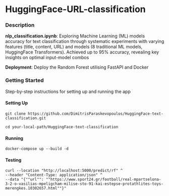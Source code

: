# HuggingFace-URL-classification

### Description

**nlp_classification.ipynb**: Exploring Machine Learning (ML) models accuracy for text classification through systematic experiments with varying features (title, content, URL) and models (8 traditional ML models, HuggingFace Transformers). Achieved up to 95% accuracy, revealing key insights on optimal input-model combos

**Deployment**: Deploy the Random Forest utilising FastAPI and Docker
### Getting Started

Step-by-step instructions for setting up and running the app

#### Setting Up
 ```
git clone https://github.com/DimitrisParaskevopoulos/HuggingFace-text-classification.git
 ```
 ```
cd your-local-path/HuggingFace-text-classification
 ```

#### Running
 ```
docker-compose up --build -d 
 ```

#### Testing
 ```
curl --location "http://localhost:5000/predict/rf" ^
--header "Content-Type: application/json" ^
--data "{""url"": ""https://www.sport24.gr/football/real-mpartselona-3-2-o-vasilias-mpeligcham-milise-sto-91-kai-estepse-protathlites-toys-merengkes.10302657.html""}"
 ```
